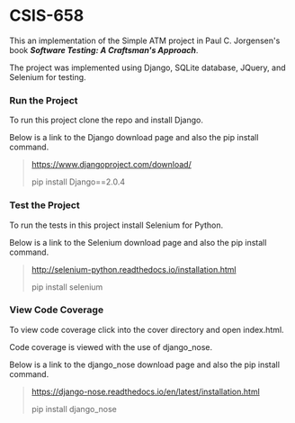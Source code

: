# CSIS-658



This an implementation of the Simple ATM project in Paul C. Jorgensen's book ***Software Testing: A Craftsman's Approach***.

The project was implemented using Django, SQLite database, JQuery, and Selenium for testing.

### Run the Project

To run this project clone the repo and install Django. 

Below is a link to the Django download page and also the pip install command.

> https://www.djangoproject.com/download/
> 
> pip install Django==2.0.4

### Test the Project

To run the tests in this project install Selenium for Python.

Below is a link to the Selenium download page and also the pip install command.

> http://selenium-python.readthedocs.io/installation.html
> 
> pip install selenium

### View Code Coverage

To view code coverage click into the cover directory and open index.html. 

Code coverage is viewed with the use of django_nose.

Below is a link to the django_nose download page and also the pip install command.

> https://django-nose.readthedocs.io/en/latest/installation.html
> 
> pip install django_nose


